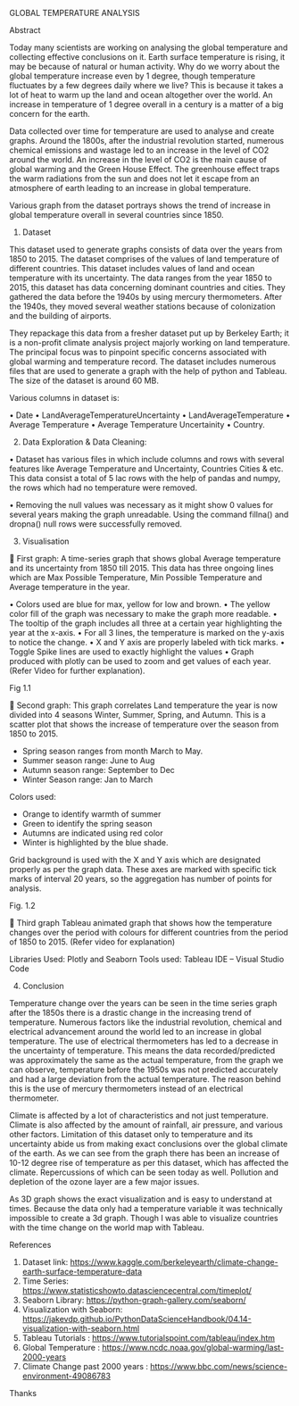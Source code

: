 GLOBAL TEMPERATURE ANALYSIS

Abstract 

Today many scientists are working on analysing the global temperature and collecting effective conclusions on it. Earth surface temperature is rising, it may be because of natural or human activity. Why do we worry about the global temperature increase even by 1 degree, though temperature fluctuates by a few degrees daily where we live? This is because it takes a lot of heat to warm up the land and ocean altogether over the world. An increase in temperature of 1 degree overall in a century is a matter of a big concern for the earth.
 
Data collected over time for temperature are used to analyse and create graphs. Around the 1800s, after the industrial revolution started, numerous chemical emissions and wastage led to an increase in the level of CO2 around the world. An increase in the level of CO2 is the main cause of global warming and the Green House Effect. The greenhouse effect traps the warm radiations from the sun and does not let it escape from an atmosphere of earth leading to an increase in global temperature.
 
Various graph from the dataset portrays shows the trend of increase in global temperature overall in several countries since 1850. 
	
1.	Dataset 

This dataset used to generate graphs consists of data over the years from 1850 to 2015. The dataset comprises of the values of land temperature of different countries. This dataset includes values of land and ocean temperature with its uncertainty. The data ranges from the year 1850 to 2015, this dataset has data concerning dominant countries and cities. They gathered the data before the 1940s by using mercury thermometers. After the 1940s, they moved several weather stations because of colonization and the building of airports.

They repackage this data from a fresher dataset put up by Berkeley Earth; it is a non-profit climate analysis project majorly working on land temperature. The principal focus was to pinpoint specific concerns associated with global warming and temperature record. The dataset includes numerous files that are used to generate a graph with the help of python and Tableau. The size of the dataset is around 60 MB.

Various columns in dataset is:

•	Date 
•	LandAverageTemperatureUncertainty
•	LandAverageTemperature
•	Average Temperature
•	Average Temperature Uncertainity
•	Country. 

2.	Data Exploration & Data Cleaning: 

•	Dataset has various files in which include columns and rows with several features like Average Temperature and Uncertainty, Countries Cities & etc. This data consist a total of 5 lac rows with the help of pandas and numpy, the rows which had no temperature were removed. 

•	Removing the null values was necessary as it might show 0 values for several years making the graph unreadable. Using the command fillna() and dropna() null rows were successfully removed.

3.	Visualisation 

 First graph: A time-series graph that shows global Average temperature and its uncertainty from 1850 till 2015. This data has three ongoing lines which are Max Possible Temperature, Min Possible Temperature and Average temperature in the year. 

•	Colors used are blue for max, yellow for low and brown. 
•	The yellow color fill of the graph was necessary to make the graph more readable.
•	The tooltip of the graph includes all three at a certain year highlighting the year at the x-axis. 
•	For all 3 lines, the temperature is marked on the y-axis to notice the change.
•	X and Y axis are properly labeled with tick marks. 
•	Toggle Spike lines are used to exactly highlight the values
•	Graph produced with plotly can be used to zoom and get values of each year. (Refer Video for further explanation).


 
Fig 1.1

 Second graph: This graph correlates Land temperature the year is now divided into 4 seasons Winter, Summer, Spring, and Autumn. This is a scatter plot that shows the increase of temperature over the season from 1850 to 2015.

-	Spring season ranges from month March to May.
-	Summer season range: June to Aug
-	Autumn season range: September to Dec
-	Winter Season range: Jan to March

Colors used:

-	Orange to identify warmth of summer
-	Green to identify the spring season
-	Autumns are indicated using red color
-	Winter is highlighted by the blue shade.

Grid background is used with the X and Y axis which are designated properly as per the graph data. These axes are marked with specific tick marks of interval 20 years, so the aggregation has number of points for analysis.
 
Fig. 1.2

 Third graph Tableau animated graph that shows how the temperature changes over the period with colours for different countries from the period of 1850 to 2015. (Refer video for explanation)

Libraries Used: Plotly and Seaborn
Tools used: Tableau
IDE – Visual Studio Code

4.	Conclusion 

Temperature change over the years can be seen in the time series graph after the 1850s there is a drastic change in the increasing trend of temperature. Numerous factors like the industrial revolution, chemical and electrical advancement around the world led to an increase in global temperature. The use of electrical thermometers has led to a decrease in the uncertainty of temperature. This means the data recorded/predicted was approximately the same as the actual temperature, from the graph we can observe, temperature before the 1950s was not predicted accurately and had a large deviation from the actual temperature. The reason behind this is the use of mercury thermometers instead of an electrical thermometer.

Climate is affected by a lot of characteristics and not just temperature. Climate is also affected by the amount of rainfall, air pressure, and various other factors. Limitation of this dataset only to temperature and its uncertainty abide us from making exact conclusions over the global climate of the earth. As we can see from the graph there has been an increase of 10-12 degree rise of temperature as per this dataset, which has affected the climate. Repercussions of which can be seen today as well. Pollution and depletion of the ozone layer are a few major issues.

As 3D graph shows the exact visualization and is easy to understand at times. Because the data only had a temperature variable it was technically impossible to create a 3d graph. Though I was able to visualize countries with the time change on the world map with Tableau.

References

1.	Dataset link: https://www.kaggle.com/berkeleyearth/climate-change-earth-surface-temperature-data
2.	Time Series: https://www.statisticshowto.datasciencecentral.com/timeplot/
3.	Seaborn Library: https://python-graph-gallery.com/seaborn/
4.	Visualization with Seaborn: https://jakevdp.github.io/PythonDataScienceHandbook/04.14-visualization-with-seaborn.html
5.	Tableau Tutorials : https://www.tutorialspoint.com/tableau/index.htm
6.	Global Temperature : https://www.ncdc.noaa.gov/global-warming/last-2000-years
7.	Climate Change past 2000 years : https://www.bbc.com/news/science-environment-49086783

Thanks 
